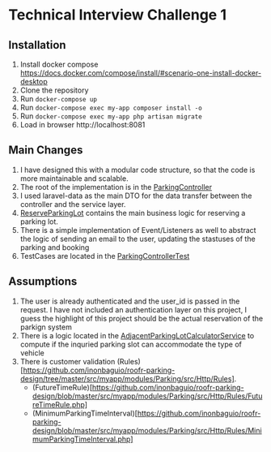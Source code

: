 # Technical Interview Challenge 1

## Installation

1. Install docker compose https://docs.docker.com/compose/install/#scenario-one-install-docker-desktop
2. Clone the repository
2. Run `docker-compose up`
4. Run `docker-compose exec my-app composer install -o`
3. Run `docker-compose exec my-app php artisan migrate`
4. Load in browser http://localhost:8081

## Main Changes

1. I have designed this with a modular code structure, so that the code is more maintainable and scalable.
2. The root of the implementation is in the [ParkingController](https://github.com/inonbaguio/roofr-parking-design/blob/master/src/myapp/modules/Parking/src/Http/Controllers/ParkingController.php)
3. I used laravel-data as the main DTO for the data transfer between the controller and the service layer.
4. [ReserveParkingLot](https://github.com/inonbaguio/roofr-parking-design/blob/master/src/myapp/modules/Parking/src/Actions/ReserveParkingLot.php) contains the main business logic for reserving a parking lot.
5. There is a simple implementation of Event/Listeners as well to abstract the logic of sending an email to the user, updating the stastuses of the parking and booking
6. TestCases are located in the [ParkingControllerTest](https://github.com/inonbaguio/roofr-parking-design/blob/master/src/myapp/modules/Parking/tests/Api/ParkingControllerTest.php)

## Assumptions
1. The user is already authenticated and the user_id is passed in the request. I have not included an authentication layer on this project, I guess the highlight of this project should be the actual reservation of the parkign system
2. There is a logic located in the [AdjacentParkingLotCalculatorService](https://github.com/inonbaguio/roofr-parking-design/blob/master/src/myapp/modules/Parking/src/Service/AdjacentParkingSlotCalculatorService.php) to compute if the inquried parking slot can accommodate the type of vehicle
3. There is customer validation (Rules)[https://github.com/inonbaguio/roofr-parking-design/tree/master/src/myapp/modules/Parking/src/Http/Rules].
   - (FutureTimeRule)[https://github.com/inonbaguio/roofr-parking-design/blob/master/src/myapp/modules/Parking/src/Http/Rules/FutureTimeRule.php]
   - (MinimumParkingTimeInterval)[https://github.com/inonbaguio/roofr-parking-design/blob/master/src/myapp/modules/Parking/src/Http/Rules/MinimumParkingTimeInterval.php]
